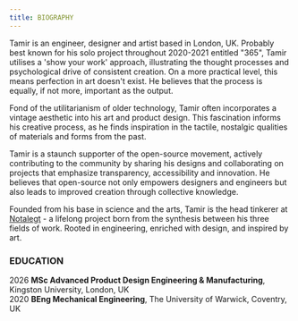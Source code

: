```yaml
---
title: BIOGRAPHY
---
```


Tamir is an engineer, designer and artist based in London, UK. Probably best known for his solo project throughout 2020-2021 entitled "365", Tamir utilises a 'show your work' approach, illustrating the thought processes and psychological drive of consistent creation. On a more practical level, this means perfection in art doesn't exist. He believes that the process is equally, if not more, important as the output.

Fond of the utilitarianism of older technology, Tamir often incorporates a vintage aesthetic into his art and product design. This fascination informs his creative process, as he finds inspiration in the tactile, nostalgic qualities of materials and forms from the past.

Tamir is a staunch supporter of the open-source movement, actively contributing to the community by sharing his designs and collaborating on projects that emphasize transparency, accessibility and innovation. He believes that open-source not only empowers designers and engineers but also leads to improved creation through collective knowledge.

Founded from his base in science and the arts, Tamir is the head tinkerer at [Notalegt](https://notalegt.xyz/) - a lifelong project born from the synthesis between his three fields of work. Rooted in engineering, enriched with design, and inspired by art.

### EDUCATION

2026 **MSc Advanced Product Design Engineering & Manufacturing**, Kingston University, London, UK\
2020 **BEng Mechanical Engineering**, The University of Warwick, Coventry, UK